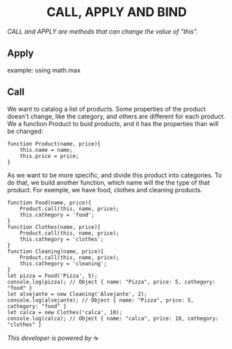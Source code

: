 <h1 align="center">CALL, APPLY AND BIND</h1>

_CALL and APPLY are methods that can change the value of "this"._

## Apply

example: using math.max

## Call

We want to catalog a list of products. Some properties of the product doesn't change, like the category, and others are different for each product.
We a function Product to buid products, and it has the properties than will be changed:

```
function Product(name, price){
	this.name = name;
	this.price = price;
}
```

As we want to be more specific, and divide this product into categories. To do that, we build another function, which name will the the type of that product. For exemple, we have food, clothes and cleaning products.

```
function Food(name, price){
	Product.call(this, name, price);
	this.cathegory = 'food';
}
function Clothes(name, price){
	Product.call(this, name, price);
	this.cathegory = 'clothes';
}
function Cleaning(name, price){
	Product.call(this, name, price);
	this.cathegory = 'cleaning';
}
let pizza = Food('Pizza', 5);
console.log(pizza); // Object { name: "Pizza", price: 5, cathegory: "food" }
let alvejante = new Cleaning('Alvejante', 2);
console.log(alvejante); // Object { name: "Pizza", price: 5, cathegory: "food" }
let calca = new Clothes('calca', 10);
console.log(calca); // Object { name: "calca", price: 10, cathegory: "clothes" }
```

_This developer is powered by_ ☕ 